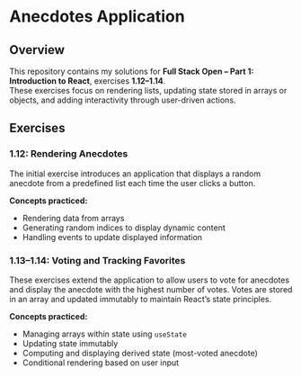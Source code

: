 # Anecdotes Application  

## Overview  
This repository contains my solutions for **Full Stack Open – Part 1: Introduction to React**, exercises **1.12–1.14**.  
These exercises focus on rendering lists, updating state stored in arrays or objects, and adding interactivity through user-driven actions.

## Exercises  

### 1.12: Rendering Anecdotes  
The initial exercise introduces an application that displays a random anecdote from a predefined list each time the user clicks a button.

**Concepts practiced:**  
- Rendering data from arrays  
- Generating random indices to display dynamic content  
- Handling events to update displayed information  

### 1.13–1.14: Voting and Tracking Favorites  
These exercises extend the application to allow users to vote for anecdotes and display the anecdote with the highest number of votes. Votes are stored in an array and updated immutably to maintain React’s state principles.

**Concepts practiced:**  
- Managing arrays within state using `useState`  
- Updating state immutably  
- Computing and displaying derived state (most-voted anecdote)  
- Conditional rendering based on user input  
